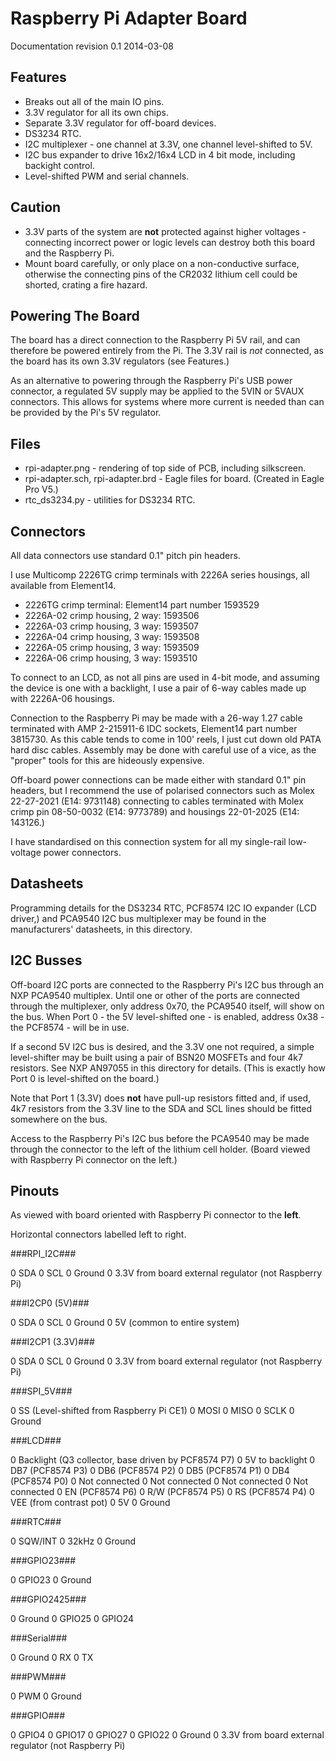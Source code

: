 Raspberry Pi Adapter Board
==========================

Documentation revision 0.1 2014-03-08

Features
--------

* Breaks out all of the main IO pins.
* 3.3V regulator for all its own chips.
* Separate 3.3V regulator for off-board devices.
* DS3234 RTC.
* I2C multiplexer - one channel at 3.3V, one channel level-shifted to 5V.
* I2C bus expander to drive 16x2/16x4 LCD in 4 bit mode, including backight control.
* Level-shifted PWM and serial channels.


Caution
-------

* 3.3V parts of the system are **not** protected against higher voltages - connecting incorrect power or logic levels can destroy both this board and the Raspberry Pi.
* Mount board carefully, or only place on a non-conductive surface, otherwise the connecting pins of the CR2032 lithium cell could be shorted, crating a fire hazard.


Powering The Board
------------------

The board has a direct connection to the Raspberry Pi 5V rail, and can therefore be powered entirely from the Pi. The 3.3V rail is *not* connected, as the board has its own 3.3V regulators (see Features.)

As an alternative to powering through the Raspberry Pi's USB power connector, a regulated 5V supply may be applied to the 5VIN or 5VAUX connectors. This allows for systems where more current is needed than can be provided by the Pi's 5V regulator.


Files
-----

* rpi-adapter.png - rendering of top side of PCB, including silkscreen.
* rpi-adapter.sch, rpi-adapter.brd - Eagle files for board. (Created in Eagle Pro V5.)
* rtc_ds3234.py - utilities for DS3234 RTC.


Connectors
----------

All data connectors use standard 0.1" pitch pin headers.

I use Multicomp 2226TG crimp terminals with 2226A series housings, all available
from Element14.

* 2226TG crimp terminal: Element14 part number 1593529
* 2226A-02 crimp housing, 2 way: 1593506
* 2226A-03 crimp housing, 3 way: 1593507
* 2226A-04 crimp housing, 3 way: 1593508
* 2226A-05 crimp housing, 3 way: 1593509
* 2226A-06 crimp housing, 3 way: 1593510

To connect to an LCD, as not all pins are used in 4-bit mode, and assuming the device is one with a backlight, I use a pair of 6-way cables made up with 2226A-06 housings.

Connection to the Raspberry Pi may be made with a 26-way 1.27 cable terminated with AMP 2-215911-6 IDC sockets, Element14 part number 3815730. As this cable tends to come in 100' reels, I just cut down old PATA hard disc cables. Assembly may be done with careful use of a vice, as the "proper" tools for this are hideously expensive.

Off-board power connections can be made either with standard 0.1" pin headers, but I recommend the use of polarised connectors such as Molex 22-27-2021 (E14: 9731148) connecting to cables terminated with Molex crimp pin 08-50-0032 (E14: 9773789) and housings 22-01-2025 (E14: 143126.)

I have standardised on this connection system for all my single-rail low-voltage power connectors.


Datasheets
----------

Programming details for the DS3234 RTC, PCF8574 I2C IO expander (LCD driver,) and PCA9540 I2C bus multiplexer may be found in the manufacturers' datasheets, in this directory.


I2C Busses
----------

Off-board I2C ports are connected to the Raspberry Pi's I2C bus through an NXP PCA9540 multiplex. Until one or other of the ports are connected through the multiplexer, only address 0x70, the PCA9540 itself, will show on the bus. When Port 0 - the 5V level-shifted one - is enabled, address 0x38 - the PCF8574 - will be in use.

If a second 5V I2C bus is desired, and the 3.3V one not required, a simple level-shifter may be built using a pair of BSN20 MOSFETs and four 4k7 resistors. See NXP AN97055 in this directory for details. (This is exactly how Port 0 is level-shifted on the board.)

Note that Port 1 (3.3V) does __not__ have pull-up resistors fitted and, if used, 4k7 resistors from the 3.3V line to the SDA and SCL lines should be fitted somewhere on the bus.

Access to the Raspberry Pi's I2C bus before the PCA9540 may be made through the connector to the left of the lithium cell holder. (Board viewed with Raspberry Pi connector on the left.) 


Pinouts
-------

As viewed with board oriented with Raspberry Pi connector to the __left__.

Horizontal connectors labelled left to right.

###RPI_I2C###

0 SDA
0 SCL
0 Ground
0 3.3V from board external regulator (not Raspberry Pi)

###I2CP0 (5V)###

0 SDA
0 SCL
0 Ground
0 5V (common to entire system)

###I2CP1 (3.3V)###

0 SDA
0 SCL
0 Ground
0 3.3V from board external regulator (not Raspberry Pi)

###SPI_5V###

0 SS (Level-shifted from Raspberry Pi CE1)
0 MOSI
0 MISO
0 SCLK
0 Ground

###LCD###

0 Backlight (Q3 collector, base driven by PCF8574 P7)
0 5V to backlight
0 DB7 (PCF8574 P3)
0 DB6 (PCF8574 P2)
0 DB5 (PCF8574 P1)
0 DB4 (PCF8574 P0)
0 Not connected
0 Not connected
0 Not connected
0 Not connected
0 EN  (PCF8574 P6)
0 R/W (PCF8574 P5)
0 RS  (PCF8574 P4)
0 VEE (from contrast pot)
0 5V
0 Ground

###RTC###

0 SQW/INT
0 32kHz
0 Ground

###GPIO23###

0 GPIO23
0 Ground

###GPIO2425###

0 Ground
0 GPIO25
0 GPIO24

###Serial###

0 Ground
0 RX
0 TX

###PWM###

0 PWM
0 Ground

###GPIO###

0 GPIO4
0 GPIO17
0 GPIO27
0 GPIO22
0 Ground
0 3.3V from board external regulator (not Raspberry Pi)
